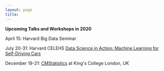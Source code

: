 ```yaml
---
layout: page
title: 
---
```


**Upcoming Talks and Workshops in 2020**

April 15: Harvard Big Data Seminar

July 20-31: Harvard CELEHS [Data Science in Action: Machine Learning for Self-Driving Cars](https://www.hsph.harvard.edu/biostatistics/machine-learning-for-self-driving-cars/)

December 19-21: [CMStatistics](http://cmstatistics.org/CMStatistics2020/) at King's College London, UK


